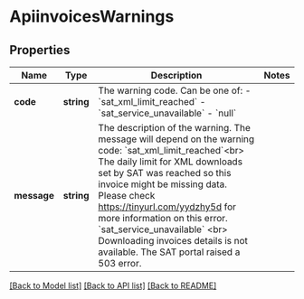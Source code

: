 # ApiinvoicesWarnings

## Properties
Name | Type | Description | Notes
------------ | ------------- | ------------- | -------------
**code** | **string** | The warning code. Can be one of:    - &#x60;sat_xml_limit_reached&#x60;   - &#x60;sat_service_unavailable&#x60;   - &#x60;null&#x60; | 
**message** | **string** | The description of the warning.  The message will depend on the warning code:  &#x60;sat_xml_limit_reached&#x60;&lt;br&gt; The daily limit for XML downloads set by SAT was reached so this invoice might be missing data. Please check https://tinyurl.com/yydzhy5d for more information on this error.  &#x60;sat_service_unavailable&#x60; &lt;br&gt; Downloading invoices details is not available. The SAT portal raised a 503 error. | 

[[Back to Model list]](../../README.md#documentation-for-models) [[Back to API list]](../../README.md#documentation-for-api-endpoints) [[Back to README]](../../README.md)

